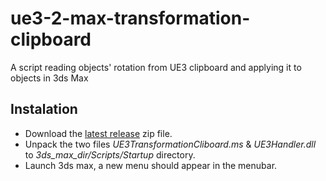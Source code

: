 ue3-2-max-transformation-clipboard
============================

A script reading objects' rotation from UE3 clipboard and applying it to objects in 3ds Max

## Instalation
* Download the [latest release](https://github.com/spitfire05/ue3-2-max-transformation-clipboard/releases/latest) zip file.
* Unpack the two files *UE3TransformationCliboard.ms* & *UE3Handler.dll* to *3ds_max_dir/Scripts/Startup* directory.
* Launch 3ds max, a new menu should appear in the menubar.

